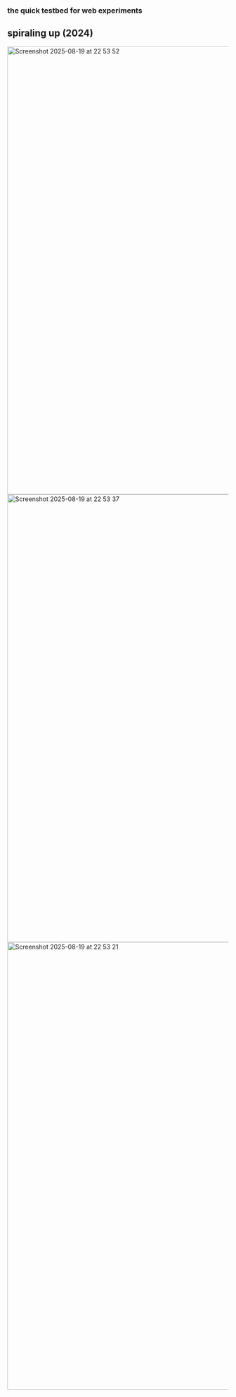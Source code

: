 ### the quick testbed for web experiments 

## spiraling up (2024)
<img width="1516" height="1018" alt="Screenshot 2025-08-19 at 22 53 52" src="https://github.com/user-attachments/assets/5bcba23e-0ea6-4fca-b3af-f0b43b048311" />
<img width="1516" height="1018" alt="Screenshot 2025-08-19 at 22 53 37" src="https://github.com/user-attachments/assets/8673aea4-1f40-4876-b666-5df6ff60aa16" />
<img width="1516" height="1018" alt="Screenshot 2025-08-19 at 22 53 21" src="https://github.com/user-attachments/assets/7e8dbe7d-eb17-46c5-a54b-71e6a2122e8a" />
